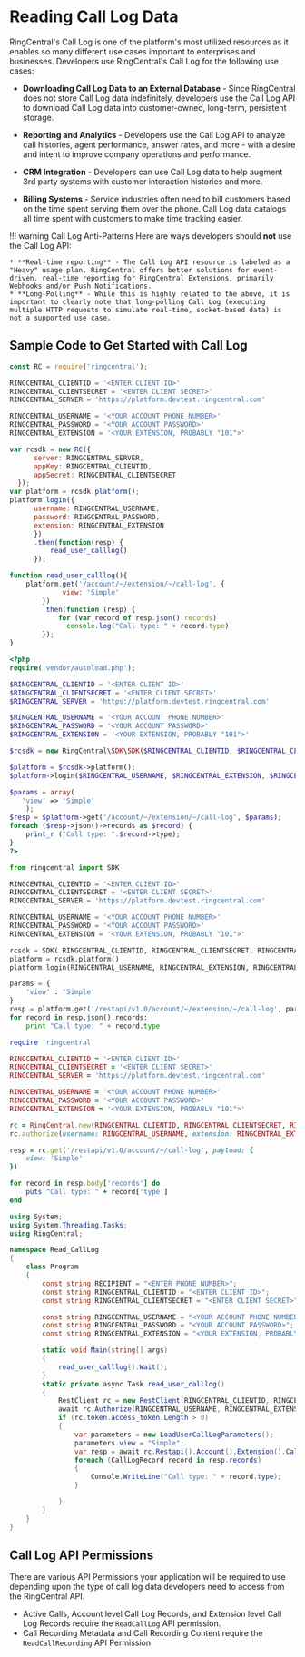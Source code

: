 # Reading Call Log Data

RingCentral's Call Log is one of the platform's most utilized resources as it enables so many different use cases important to enterprises and businesses. Developers use RingCentral's Call Log for the following use cases:

* **Downloading Call Log Data to an External Database** - Since RingCentral does not store Call Log data indefinitely, developers use the Call Log API to download Call Log data into customer-owned, long-term, persistent storage.

* **Reporting and Analytics** - Developers use the Call Log API to analyze call histories, agent performance, answer rates, and more - with a desire and intent to improve company operations and performance. 

* **CRM Integration** - Developers can use Call Log data to help augment 3rd party systems with customer interaction histories and more. 

* **Billing Systems** - Service industries often need to bill customers based on the time spent serving them over the phone. Call Log data catalogs all time spent with customers to make time tracking easier. 

!!! warning Call Log Anti-Patterns
    Here are ways developers should **not** use the Call Log API:
    
    * **Real-time reporting** - The Call Log API resource is labeled as a "Heavy" usage plan. RingCentral offers better solutions for event-driven, real-time reporting for RingCentral Extensions, primarily Webhooks and/or Push Notifications.
    * **Long-Polling** - While this is highly related to the above, it is important to clearly note that long-polling Call Log (executing multiple HTTP requests to simulate real-time, socket-based data) is not a supported use case.

## Sample Code to Get Started with Call Log

```javascript tab="Javascript"
const RC = require('ringcentral');

RINGCENTRAL_CLIENTID = '<ENTER CLIENT ID>'
RINGCENTRAL_CLIENTSECRET = '<ENTER CLIENT SECRET>'
RINGCENTRAL_SERVER = 'https://platform.devtest.ringcentral.com'

RINGCENTRAL_USERNAME = '<YOUR ACCOUNT PHONE NUMBER>'
RINGCENTRAL_PASSWORD = '<YOUR ACCOUNT PASSWORD>'
RINGCENTRAL_EXTENSION = '<YOUR EXTENSION, PROBABLY "101">'

var rcsdk = new RC({
      server: RINGCENTRAL_SERVER,
      appKey: RINGCENTRAL_CLIENTID,
      appSecret: RINGCENTRAL_CLIENTSECRET
  });
var platform = rcsdk.platform();
platform.login({
      username: RINGCENTRAL_USERNAME,
      password: RINGCENTRAL_PASSWORD,
      extension: RINGCENTRAL_EXTENSION
      })
      .then(function(resp) {
          read_user_calllog()
      });

function read_user_calllog(){
    platform.get('/account/~/extension/~/call-log', {
             view: 'Simple'
        })
        .then(function (resp) {
            for (var record of resp.json().records)
              console.log("Call type: " + record.type)
        });
}
```

```php tab="PHP"
<?php
require('vendor/autoload.php');

$RINGCENTRAL_CLIENTID = '<ENTER CLIENT ID>'
$RINGCENTRAL_CLIENTSECRET = '<ENTER CLIENT SECRET>'
$RINGCENTRAL_SERVER = 'https://platform.devtest.ringcentral.com'

$RINGCENTRAL_USERNAME = '<YOUR ACCOUNT PHONE NUMBER>'
$RINGCENTRAL_PASSWORD = '<YOUR ACCOUNT PASSWORD>'
$RINGCENTRAL_EXTENSION = '<YOUR EXTENSION, PROBABLY "101">'

$rcsdk = new RingCentral\SDK\SDK($RINGCENTRAL_CLIENTID, $RINGCENTRAL_CLIENTSECRET, $RINGCENTRAL_SERVER);

$platform = $rcsdk->platform();
$platform->login($RINGCENTRAL_USERNAME, $RINGCENTRAL_EXTENSION, $RINGCENTRAL_PASSWORD);

$params = array(
   'view' => 'Simple'
    );
$resp = $platform->get('/account/~/extension/~/call-log', $params);
foreach ($resp->json()->records as $record) {
    print_r ("Call type: ".$record->type);
}
?>
```

```python tab="Python"
from ringcentral import SDK

RINGCENTRAL_CLIENTID = '<ENTER CLIENT ID>'
RINGCENTRAL_CLIENTSECRET = '<ENTER CLIENT SECRET>'
RINGCENTRAL_SERVER = 'https://platform.devtest.ringcentral.com'

RINGCENTRAL_USERNAME = '<YOUR ACCOUNT PHONE NUMBER>'
RINGCENTRAL_PASSWORD = '<YOUR ACCOUNT PASSWORD>'
RINGCENTRAL_EXTENSION = '<YOUR EXTENSION, PROBABLY "101">'

rcsdk = SDK( RINGCENTRAL_CLIENTID, RINGCENTRAL_CLIENTSECRET, RINGCENTRAL_SERVER)
platform = rcsdk.platform()
platform.login(RINGCENTRAL_USERNAME, RINGCENTRAL_EXTENSION, RINGCENTRAL_PASSWORD)

params = {
    'view' : 'Simple'
}
resp = platform.get('/restapi/v1.0/account/~/extension/~/call-log', params)
for record in resp.json().records:
    print "Call type: " + record.type
```

```ruby tab="Ruby"
require 'ringcentral'

RINGCENTRAL_CLIENTID = '<ENTER CLIENT ID>'
RINGCENTRAL_CLIENTSECRET = '<ENTER CLIENT SECRET>'
RINGCENTRAL_SERVER = 'https://platform.devtest.ringcentral.com'

RINGCENTRAL_USERNAME = '<YOUR ACCOUNT PHONE NUMBER>'
RINGCENTRAL_PASSWORD = '<YOUR ACCOUNT PASSWORD>'
RINGCENTRAL_EXTENSION = '<YOUR EXTENSION, PROBABLY "101">'

rc = RingCentral.new(RINGCENTRAL_CLIENTID, RINGCENTRAL_CLIENTSECRET, RINGCENTRAL_SERVER)
rc.authorize(username: RINGCENTRAL_USERNAME, extension: RINGCENTRAL_EXTENSION, password: RINGCENTRAL_PASSWORD)

resp = rc.get('/restapi/v1.0/account/~/call-log', payload: {
    view: 'Simple'
})

for record in resp.body['records'] do
    puts "Call type: " + record['type']
end
```

```c# tab="C#"
using System;
using System.Threading.Tasks;
using RingCentral;

namespace Read_CallLog
{
    class Program
    {
        const string RECIPIENT = "<ENTER PHONE NUMBER>";
        const string RINGCENTRAL_CLIENTID = "<ENTER CLIENT ID>";
        const string RINGCENTRAL_CLIENTSECRET = "<ENTER CLIENT SECRET>";

        const string RINGCENTRAL_USERNAME = "<YOUR ACCOUNT PHONE NUMBER>";
        const string RINGCENTRAL_PASSWORD = "<YOUR ACCOUNT PASSWORD>";
        const string RINGCENTRAL_EXTENSION = "<YOUR EXTENSION, PROBABLY ";

        static void Main(string[] args)
        {
            read_user_calllog().Wait();
        }
        static private async Task read_user_calllog()
        {
            RestClient rc = new RestClient(RINGCENTRAL_CLIENTID, RINGCENTRAL_CLIENTSECRET, false);
            await rc.Authorize(RINGCENTRAL_USERNAME, RINGCENTRAL_EXTENSION, RINGCENTRAL_PASSWORD);
            if (rc.token.access_token.Length > 0)
            {
                var parameters = new LoadUserCallLogParameters();
                parameters.view = "Simple";
                var resp = await rc.Restapi().Account().Extension().CallLog().List(parameters);
                foreach (CallLogRecord record in resp.records)
                {
                    Console.WriteLine("Call type: " + record.type);
                }

            }
        }
    }
}
```

## Call Log API Permissions

There are various API Permissions your application will be required to use depending upon the type of call log data developers need to access from the RingCentral API.

* Active Calls, Account level Call Log Records, and Extension level Call Log Records require the `ReadCallLog` API permission.
* Call Recording Metadata and Call Recording Content require the `ReadCallRecording` API Permission

